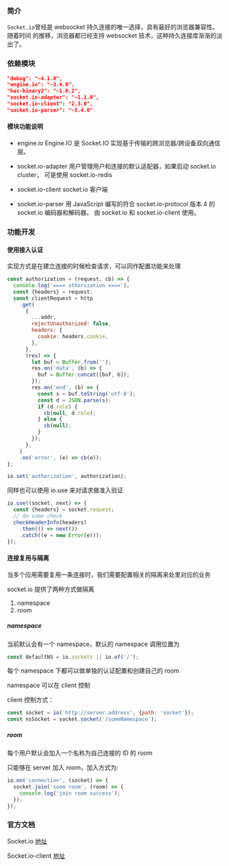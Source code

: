 ### 简介

`Socket.io`曾经是 websocket 持久连接的唯一选择，具有最好的浏览器兼容性。随着时间
的推移，浏览器都已经支持 websocket 技术，这种持久连接库渐渐的淡出了。

### 依赖模块

```json
"debug": "~4.1.0",
"engine.io": "~3.4.0",
"has-binary2": "~1.0.2",
"socket.io-adapter": "~1.1.0",
"socket.io-client": "2.3.0",
"socket.io-parser": "~3.4.0"
```

#### 模块功能说明

- engine.io Engine.IO 是 Socket.IO 实现基于传输的跨浏览器/跨设备双向通信层。

- socket.io-adapter 用户管理用户和连接的默认适配器，如果启动 socket.io cluster，
  可是使用 socket.io-redis

- socket.io-client socket.io 客户端

- socket.io-parser 用 JavaScript 编写的符合 socket.io-protocol 版本 4 的
  socket.io 编码器和解码器。 由 socket.io 和 socket.io-client 使用。

### 功能开发

#### 使用接入认证

实现方式是在建立连接的时候检查请求，可以同作配置功能来处理

```js
const authorization = (request, cb) => {
  console.log('==== athorization ====');
  const {headers} = request;
  const clientRequest = http
    .get(
      {
        ...addr,
        rejectUnauthorized: false,
        headers: {
          cookie: headers.cookie,
        },
      },
      (res) => {
        let buf = Buffer.from('');
        res.on('data', (b) => {
          buf = Buffer.concat([buf, b]);
        });
        res.on('end', (b) => {
          const s = buf.toString('utf-8');
          const d = JSON.parse(s);
          if (d.role) {
            cb(null, d.role);
          } else {
            cb(null);
          }
        });
      },
    )
    .on('error', (e) => cb(e));
};

io.set('authorization', authorization);
```

同样也可以使用 io.use 来对请求做准入验证

```js
io.use((socket, next) => {
  const {headers} = socket.request;
  // do some check
  checkHeaderInfo(headers)
    .then(() => next())
    .catch((e = new Error(e)));
});
```

#### 连接复用与隔离

当多个应用需要复用一条连接时，我们需要配置相关的隔离来处里对应的业务

socket.io 提供了两种方式做隔离

1. namespace
2. room

##### namespace

当前默认会有一个 namespace，默认的 namespace 调用位置为

```js
const defaultNS = io.sockets || io.of('/');
```

每个 namespace 下都可以做单独的认证配置和创建自己的 room

namespace 可以在 client 控制

client 控制方式：

```js
const socket = io('http://server.address', {path: 'socket'});
const nsSocket = socket.socket('/someNamespace');
```

##### room

每个用户默认会加入一个名称为自己连接的 ID 的 room

只能够在 server 加入 room，加入方式为:

```js
io.on('connection', (socket) => {
  socket.join('soom room', (room) => {
    console.log('join room success');
  });
});
```

### 官方文档

Socket.io [地址](https://github.com/socketio/socket.io/blob/master/docs/API.md)

Socket.io-client
[地址](https://github.com/socketio/socket.io-client/blob/master/docs/API.md)
